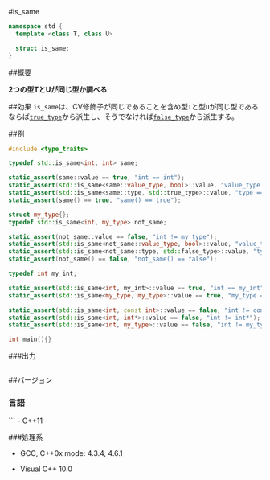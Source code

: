 #is_same
```cpp
namespace std {
  template <class T, class U>

  struct is_same;
}
```

##概要

<b>2つの型TとUが同じ型か調べる</b>

##効果
`is_same`は、CV修飾子が同じであることを含め型`T`と型`U`が同じ型であるならば[`true_type`](/reference/type_traits/integral_constant-true_type-false_type.md)から派生し、そうでなければ[`false_type`](/reference/type_traits/integral_constant-true_type-false_type.md)から派生する。


##例



```cpp
#include <type_traits>

typedef std::is_same<int, int> same;

static_assert(same::value == true, "int == int");
static_assert(std::is_same<same::value_type, bool>::value, "value_type == bool");
static_assert(std::is_same<same::type, std::true_type>::value, "type == true_type");
static_assert(same() == true, "same() == true");

struct my_type{};
typedef std::is_same<int, my_type> not_same;

static_assert(not_same::value == false, "int != my_type");
static_assert(std::is_same<not_same::value_type, bool>::value, "value_type == bool");
static_assert(std::is_same<not_same::type, std::false_type>::value, "type == false_type");
static_assert(not_same() == false, "not_same() == false");

typedef int my_int;

static_assert(std::is_same<int, my_int>::value == true, "int == my_int");
static_assert(std::is_same<my_type, my_type>::value == true, "my_type == my_type");

static_assert(std::is_same<int, const int>::value == false, "int != const int");
static_assert(std::is_same<int, int*>::value == false, "int != int*");
static_assert(std::is_same<int, my_type>::value == false, "int != my_type");

int main(){}
```

###出力

```cpp
```

##バージョン

<h3>
言語</h3>
```
- C++11



###処理系


- GCC, C++0x mode: 4.3.4, 4.6.1

- Visual C++ 10.0


